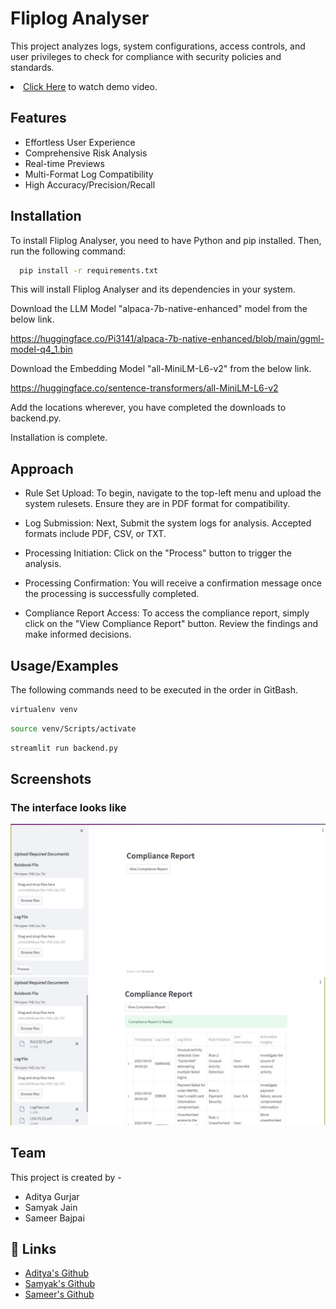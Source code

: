 
# Fliplog Analyser

This project analyzes logs, system configurations,
access controls, and user privileges to check for compliance with security policies and
standards.
<li><a target="_blank" href="https://drive.google.com/file/d/1agnmdT_l3XwtpTPeTEqpwaAFE14UFFBI/view?usp=drive_link" >Click Here</a> to watch demo video.</li>


## Features

- Effortless User Experience
- Comprehensive Risk Analysis
- Real-time Previews
- Multi-Format Log Compatibility
- High Accuracy/Precision/Recall



## Installation

To install Fliplog Analyser, you need to have Python and pip installed. Then, run the following command:

```bash
  pip install -r requirements.txt
````
This will install Fliplog Analyser and its dependencies in your system.

Download the LLM Model "alpaca-7b-native-enhanced" model from the below link.

https://huggingface.co/Pi3141/alpaca-7b-native-enhanced/blob/main/ggml-model-q4_1.bin
    
Download the Embedding Model "all-MiniLM-L6-v2" from the below link.

https://huggingface.co/sentence-transformers/all-MiniLM-L6-v2

Add the locations wherever, you have completed the downloads to backend.py.

Installation is complete.

## Approach 


- Rule Set Upload: To begin, navigate to the top-left menu and upload the system rulesets. Ensure they are in PDF format for compatibility.

- Log Submission: Next, Submit the system logs for analysis. Accepted formats include PDF, CSV, or TXT. 

- Processing Initiation: Click on the "Process" button to trigger the analysis. 

- Processing Confirmation: You will receive a confirmation message once the processing is successfully completed. 

- Compliance Report Access: To access the compliance report, simply click on the "View Compliance Report" button. Review the findings and make informed decisions.
## Usage/Examples

The following commands need to be executed in the order in GitBash.
```bash 
virtualenv venv
```

```bash
source venv/Scripts/activate
```

```bash
streamlit run backend.py 
```





## Screenshots

### The interface looks like 
![App Screenshot](Image1.jpg)
![App Screenshot](Image2.jpg)

## Team 

This project is created by - 
- Aditya Gurjar 
- Samyak Jain 
- Sameer Bajpai
## 🔗 Links

- [Aditya's Github](https://github.com/gurjaraditya) 
- [Samyak's Github](https://github.com/Sam9685)
- [Sameer's Github](https://github.com/bajpai13)

 

